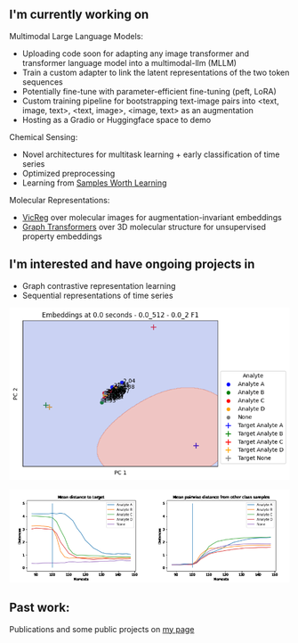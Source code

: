 ## I'm currently working on

Multimodal Large Language Models:
- Uploading code soon for adapting any image transformer and transformer language model into a multimodal-llm (MLLM)
- Train a custom adapter to link the latent representations of the two token sequences
- Potentially fine-tune with parameter-efficient fine-tuning (peft, LoRA)
- Custom training pipeline for bootstrapping text-image pairs into <text, image, text>, <text, image>, <image, text> as an augmentation
- Hosting as a Gradio or Huggingface space to demo

Chemical Sensing:
- Novel architectures for multitask learning + early classification of time series
- Optimized preprocessing
- Learning from  [Samples Worth Learning](https://arxiv.org/abs/2107.02565)

Molecular Representations:
- [VicReg](https://arxiv.org/abs/2105.04906) over molecular images for augmentation-invariant embeddings
- [Graph Transformers](https://arxiv.org/abs/2007.02835) over 3D molecular structure for unsupervised property embeddings

## I'm interested and have ongoing projects in
- Graph contrastive representation learning
- Sequential representations of time series

![ChemTime Representation](visuals/pca_t_svc.gif)

![ChemTime Metric](visuals/pair_dist_tar_dist.gif)


## Past work:
Publications and some public projects on [my page](https://alexander-moore.github.io/)

<!--
**alexander-moore/alexander-moore** is a ✨ _special_ ✨ repository because its `README.md` (this file) appears on your GitHub profile.

Here are some ideas to get you started:

- 🔭 I’m currently working on ...
- 🌱 I’m currently learning ...
- 👯 I’m looking to collaborate on ...
- 🤔 I’m looking for help with ...
- 💬 Ask me about ...
- 📫 How to reach me: ...
- 😄 Pronouns: ...
- ⚡ Fun fact: ...
-->
